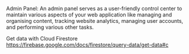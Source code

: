Admin Panel: An admin panel serves as a user-friendly control center to maintain various aspects of your web application like managing and organising content, tracking website analytics, managing user accounts, and performing various other tasks.


Get data with Cloud Firestore
https://firebase.google.com/docs/firestore/query-data/get-data#c